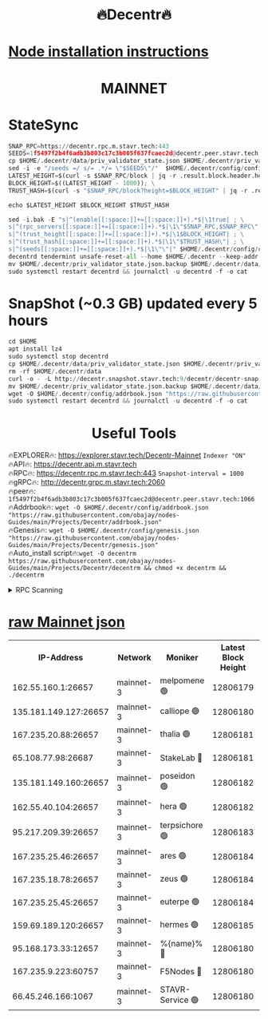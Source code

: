 <h1 align="center"> 🔥Decentr🔥</h1>

[Node installation instructions](https://github.com/obajay/nodes-Guides/tree/main/Projects/Decentr)
=
<h1 align="center"> MAINNET</h1>

# StateSync
```python
SNAP_RPC=https://decentr.rpc.m.stavr.tech:443
SEEDS=1f5497f2b4f6adb3b803c17c3b005f637fcaec2d@decentr.peer.stavr.tech:1066
cp $HOME/.decentr/data/priv_validator_state.json $HOME/.decentr/priv_validator_state.json.backup
sed -i -e "/seeds =/ s/= .*/= \"$SEEDS\"/"  $HOME/.decentr/config/config.toml
LATEST_HEIGHT=$(curl -s $SNAP_RPC/block | jq -r .result.block.header.height); \
BLOCK_HEIGHT=$((LATEST_HEIGHT - 1000)); \
TRUST_HASH=$(curl -s "$SNAP_RPC/block?height=$BLOCK_HEIGHT" | jq -r .result.block_id.hash)

echo $LATEST_HEIGHT $BLOCK_HEIGHT $TRUST_HASH

sed -i.bak -E "s|^(enable[[:space:]]+=[[:space:]]+).*$|\1true| ; \
s|^(rpc_servers[[:space:]]+=[[:space:]]+).*$|\1\"$SNAP_RPC,$SNAP_RPC\"| ; \
s|^(trust_height[[:space:]]+=[[:space:]]+).*$|\1$BLOCK_HEIGHT| ; \
s|^(trust_hash[[:space:]]+=[[:space:]]+).*$|\1\"$TRUST_HASH\"| ; \
s|^(seeds[[:space:]]+=[[:space:]]+).*$|\1\"\"|" $HOME/.decentr/config/config.toml
decentrd tendermint unsafe-reset-all --home $HOME/.decentr --keep-addr-book
mv $HOME/.decentr/priv_validator_state.json.backup $HOME/.decentr/data/priv_validator_state.json
sudo systemctl restart decentrd && journalctl -u decentrd -f -o cat
```
# SnapShot (~0.3 GB) updated every 5 hours
```python
cd $HOME
apt install lz4
sudo systemctl stop decentrd
cp $HOME/.decentr/data/priv_validator_state.json $HOME/.decentr/priv_validator_state.json.backup
rm -rf $HOME/.decentr/data
curl -o - -L http://decentr.snapshot.stavr.tech:9/decentr/decentr-snap.tar.lz4 | lz4 -c -d - | tar -x -C $HOME/.decentr --strip-components 2
mv $HOME/.decentr/priv_validator_state.json.backup $HOME/.decentr/data/priv_validator_state.json
wget -O $HOME/.decentr/config/addrbook.json "https://raw.githubusercontent.com/obajay/nodes-Guides/main/Projects/Decentr/addrbook.json"
sudo systemctl restart decentrd && journalctl -u decentrd -f -o cat
```

 <h1 align="center"> Useful Tools</h1>

🔥EXPLORER🔥:     https://explorer.stavr.tech/Decentr-Mainnet        `Indexer "ON"` \
🔥API🔥:          https://decentr.api.m.stavr.tech \
🔥RPC🔥:          https://decentr.rpc.m.stavr.tech:443              `Snapshot-interval = 1000` \
🔥gRPC🔥:         http://decentr.grpc.m.stavr.tech:2060 \
🔥peer🔥:         `1f5497f2b4f6adb3b803c17c3b005f637fcaec2d@decentr.peer.stavr.tech:1066` \
🔥Addrbook🔥:  `wget -O $HOME/.decentr/config/addrbook.json "https://raw.githubusercontent.com/obajay/nodes-Guides/main/Projects/Decentr/addrbook.json"` \
🔥Genesis🔥:  `wget -O $HOME/.decentr/config/genesis.json "https://raw.githubusercontent.com/obajay/nodes-Guides/main/Projects/Decentr/genesis.json"` \
🔥Auto_install script🔥:`wget -O decentrm https://raw.githubusercontent.com/obajay/nodes-Guides/main/Projects/Decentr/decentrm && chmod +x decentrm && ./decentrm`

<details>
<summary>RPC Scanning</summary>

<h2 align="center"> We scan nodes in real time every 4 hours. And we provide the final result of RPC endpoints.
We cannot influence the operation of these nodes in any way. </h2>


```python
If Voting Power is higher than 0 --> then the Node is a validator of the network and may be subject to attack and be a potential threat to the chain.
```
```python
We marked such validators with a red symbol
```

</details>

[raw Mainnet json](https://rpc-check.decentrm.stavr.tech/decentrm/rpc-decentrm-result.json)
=



<table><tr><th>IP-Address</th><th>Network</th><th>Moniker</th><th>Latest Block Height</th><th>Earliest Block Height</th><th>Catching Up</th><th>Tx Index</th><th>Voting Power</th><th>Scan Time</th></tr><tr><td>162.55.160.1:26657</td><td>mainnet-3</td><td>melpomene 🟢</td><td>12806179</td><td>1688950</td><td>False</td><td>on</td><td>0</td><td>2024-02-09T04:15:07.473874040UTC</td></tr><tr><td>135.181.149.127:26657</td><td>mainnet-3</td><td>calliope 🟢</td><td>12806180</td><td>1688950</td><td>False</td><td>on</td><td>0</td><td>2024-02-09T04:15:09.902720961UTC</td></tr><tr><td>167.235.20.88:26657</td><td>mainnet-3</td><td>thalia 🟢</td><td>12806181</td><td>1688950</td><td>False</td><td>on</td><td>0</td><td>2024-02-09T04:15:15.698959654UTC</td></tr><tr><td>65.108.77.98:26687</td><td>mainnet-3</td><td>StakeLab 🔴</td><td>12806181</td><td>1688950</td><td>False</td><td>on</td><td>5641687</td><td>2024-02-09T04:15:16.110003265UTC</td></tr><tr><td>135.181.149.160:26657</td><td>mainnet-3</td><td>poseidon 🟢</td><td>12806182</td><td>1688950</td><td>False</td><td>on</td><td>0</td><td>2024-02-09T04:15:20.842514767UTC</td></tr><tr><td>162.55.40.104:26657</td><td>mainnet-3</td><td>hera 🟢</td><td>12806182</td><td>1688950</td><td>False</td><td>on</td><td>0</td><td>2024-02-09T04:15:23.212777184UTC</td></tr><tr><td>95.217.209.39:26657</td><td>mainnet-3</td><td>terpsichore 🟢</td><td>12806183</td><td>1688950</td><td>False</td><td>on</td><td>0</td><td>2024-02-09T04:15:29.752651335UTC</td></tr><tr><td>167.235.25.46:26657</td><td>mainnet-3</td><td>ares 🟢</td><td>12806184</td><td>1688950</td><td>False</td><td>on</td><td>0</td><td>2024-02-09T04:15:32.040880799UTC</td></tr><tr><td>167.235.18.78:26657</td><td>mainnet-3</td><td>zeus 🟢</td><td>12806184</td><td>1688950</td><td>False</td><td>on</td><td>0</td><td>2024-02-09T04:15:34.360340772UTC</td></tr><tr><td>167.235.25.45:26657</td><td>mainnet-3</td><td>euterpe 🟢</td><td>12806184</td><td>1688950</td><td>False</td><td>on</td><td>0</td><td>2024-02-09T04:15:36.638569155UTC</td></tr><tr><td>159.69.189.120:26657</td><td>mainnet-3</td><td>hermes 🟢</td><td>12806185</td><td>1688950</td><td>False</td><td>on</td><td>0</td><td>2024-02-09T04:15:39.009414711UTC</td></tr><tr><td>95.168.173.33:12657</td><td>mainnet-3</td><td>%{name}% 🔴</td><td>12806180</td><td>8964001</td><td>False</td><td>on</td><td>4263372</td><td>2024-02-09T04:15:11.035554496UTC</td></tr><tr><td>167.235.9.223:60757</td><td>mainnet-3</td><td>F5Nodes 🔴</td><td>12806180</td><td>12380001</td><td>False</td><td>off</td><td>562</td><td>2024-02-09T04:15:11.312489699UTC</td></tr><tr><td>66.45.246.166:1067</td><td>mainnet-3</td><td>STAVR-Service 🟢</td><td>12806180</td><td>12805001</td><td>False</td><td>on</td><td>0</td><td>2024-02-09T04:15:10.485668589UTC</td></tr></table>
